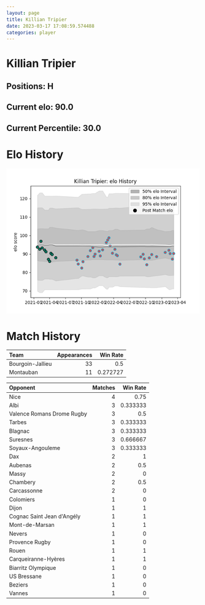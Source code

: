 ```yaml
---  
layout: page  
title: Killian Tripier  
date: 2023-03-17 17:08:59.574488  
categories: player  
---
```

# Killian Tripier

## Positions: H

## Current elo: 90.0

## Current Percentile: 30.0

# Elo History


![elo history](history_KillianTripier.png)
# Match History


| Team             |   Appearances |   Win Rate |
|:-----------------|--------------:|-----------:|
| Bourgoin-Jallieu |            33 |   0.5      |
| Montauban        |            11 |   0.272727 |

| Opponent                   |   Matches |   Win Rate |
|:---------------------------|----------:|-----------:|
| Nice                       |         4 |   0.75     |
| Albi                       |         3 |   0.333333 |
| Valence Romans Drome Rugby |         3 |   0.5      |
| Tarbes                     |         3 |   0.333333 |
| Blagnac                    |         3 |   0.333333 |
| Suresnes                   |         3 |   0.666667 |
| Soyaux-Angouleme           |         3 |   0.333333 |
| Dax                        |         2 |   1        |
| Aubenas                    |         2 |   0.5      |
| Massy                      |         2 |   0        |
| Chambery                   |         2 |   0.5      |
| Carcassonne                |         2 |   0        |
| Colomiers                  |         1 |   0        |
| Dijon                      |         1 |   1        |
| Cognac Saint Jean d'Angély |         1 |   1        |
| Mont-de-Marsan             |         1 |   1        |
| Nevers                     |         1 |   0        |
| Provence Rugby             |         1 |   0        |
| Rouen                      |         1 |   1        |
| Carqueiranne-Hyères        |         1 |   1        |
| Biarritz Olympique         |         1 |   0        |
| US Bressane                |         1 |   0        |
| Beziers                    |         1 |   0        |
| Vannes                     |         1 |   0        |